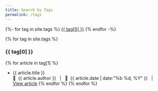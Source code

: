 ```yaml
---
title: Search by Tags
permalink: /tags
---
```


<div class="tags-list">
{%- for tag in site.tags %}
<a class="button" href="#{{tag[0]}}">{{ tag[0] }}</a>
{% endfor -%}
</div>

{% for tag in site.tags %}
### {{ tag[0] }}
{% for article in tag[1] %}
- <span class="article-item-title">{{ article.title }} </span><br>
󰙈&nbsp;&nbsp;{{ article.author }} &nbsp;&nbsp;\|&nbsp;&nbsp; &nbsp;&nbsp;{{ article.date | date:"%b %d, %Y" }} &nbsp;&nbsp;\|&nbsp;&nbsp; <a href="{{ article.url }}">View article</a>
{% endfor %}
{% endfor %}
